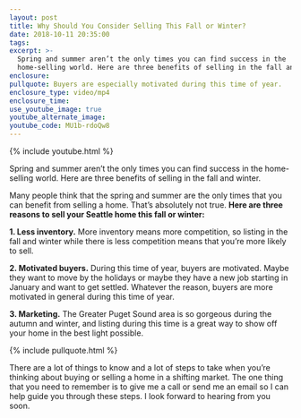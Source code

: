 ```yaml
---
layout: post
title: Why Should You Consider Selling This Fall or Winter?
date: 2018-10-11 20:35:00
tags:
excerpt: >-
  Spring and summer aren’t the only times you can find success in the
  home-selling world. Here are three benefits of selling in the fall and winter.
enclosure:
pullquote: Buyers are especially motivated during this time of year.
enclosure_type: video/mp4
enclosure_time:
use_youtube_image: true
youtube_alternate_image:
youtube_code: MU1b-rdoQw8
---
```


{% include youtube.html %}

Spring and summer aren’t the only times you can find success in the home-selling world. Here are three benefits of selling in the fall and winter.

Many people think that the spring and summer are the only times that you can benefit from selling a home. That’s absolutely not true. **Here are three reasons to sell your Seattle home this fall or winter:**

**1. Less inventory.** More inventory means more competition, so listing in the fall and winter while there is less competition means that you’re more likely to sell.

**2. Motivated buyers.** During this time of year, buyers are motivated. Maybe they want to move by the holidays or maybe they have a new job starting in January and want to get settled. Whatever the reason, buyers are more motivated in general during this time of year.

**3. Marketing.** The Greater Puget Sound area is so gorgeous during the autumn and winter, and listing during this time is a great way to show off your home in the best light possible.

{% include pullquote.html %}

There are a lot of things to know and a lot of steps to take when you’re thinking about buying or selling a home in a shifting market. The one thing that you need to remember is to give me a call or send me an email so I can help guide you through these steps. I look forward to hearing from you soon.